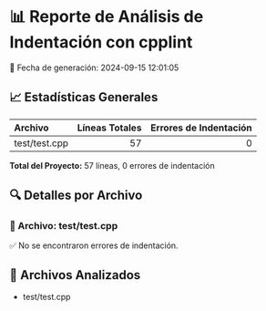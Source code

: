 # 📊 Reporte de Análisis de Indentación con cpplint

📅 Fecha de generación: 2024-09-15 12:01:05

## 📈 Estadísticas Generales

| Archivo | Líneas Totales | Errores de Indentación |
|:--------|---------------:|-----------------------:|
| test/test.cpp | 57 | 0 |

**Total del Proyecto:** 57 líneas, 0 errores de indentación

## 🔍 Detalles por Archivo

### 📄 Archivo: test/test.cpp

✅ No se encontraron errores de indentación.


## 📁 Archivos Analizados

- test/test.cpp
